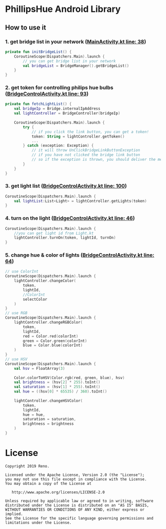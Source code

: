 # PhillipsHue Android Library

## How to use it

### 1. get bridge list in your network ([MainActivity.kt line: 38](https://github.com/renovatio0424/PhilipsHueSampleApp/blob/master/app/src/main/java/com/reno/philipshuesampleapp/MainActivity.kt))
```kotlin
private fun initBridgeList() {
    CoroutineScope(Dispatchers.Main).launch {
        // you can get bridge list in your network
        val bridgeList = BridgeManager().getBridgeList()
    }
}
```

### 2. get token for controlling philips hue bulbs ([BridgeControlActivity.kt line: 93](https://github.com/renovatio0424/PhilipsHueSampleApp/blob/master/app/src/main/java/com/reno/philipshuesampleapp/BridgeControlActivity.kt))
```kotlin
private fun fetchLightList() {
    val bridgeIp = Bridge.internalIpAddress
    val lightController = BridgeController(bridgeIp)
    
    CoroutineScope(Dispatchers.Main).launch {
        try {
            // if you click the link button, you can get a token!
            token: String = lightController.getToken()
            ...
        } catch (exception: Exception) {
            // it will throw UnClickBridgeLinkButtonException
            // if you have not clicked the bridge link button
            // so if the exception is thrown, you should deliver the message like "click the bridge button"
        }
    }
}

```
### 3. get light list ([BridgeControlActivity.kt line: 100](https://github.com/renovatio0424/PhilipsHueSampleApp/blob/master/app/src/main/java/com/reno/philipshuesampleapp/BridgeControlActivity.kt))
```kotlin
CoroutineScope(Dispatchers.Main).launch {
    val lightList:List<Light> = lightController.getLights(token)
}
```
### 4. turn on the light ([BridgeControlActivity.kt line: 46](https://github.com/renovatio0424/PhilipsHueSampleApp/blob/master/app/src/main/java/com/reno/philipshuesampleapp/BridgeControlActivity.kt))
```kotlin
CoroutineScope(Dispatchers.Main).launch {
    //you can get light id from Light.kt
    lightController.turnOn(token, lightId, turnOn)
}
```
### 5. change hue & color of lights ([BridgeControlActivity.kt line: 64](https://github.com/renovatio0424/PhilipsHueSampleApp/blob/master/app/src/main/java/com/reno/philipshuesampleapp/BridgeControlActivity.kt))
```kotlin
// use ColorInt
CoroutineScope(Dispatchers.Main).launch {
    lightController.changeColor(
        token,
        lightId,
        //ColorInt
        selectColor
    )
}
// use RGB
CoroutineScope(Dispatchers.Main).launch {
    lightController.changeRGBColor(
        token,
        lightId,
        red = Color.red(colorInt)
        green = Color.green(colorInt)
        blue = Color.blue(colorInt)
    )
}
// use HSV
CoroutineScope(Dispatchers.Main).launch {
    val hsv = FloatArray(3)
    
    Color.colorToHSV(Color.rgb(red, green, blue), hsv)
    val brightness = (hsv[2] * 255).toInt()
    val saturation = (hsv[1] * 255).toInt()
    val hue = ((hsv[0] * 65535) / 360).toInt()
    
    lightController.changeHSVColor(
        token,
        lightId,
        hue = hue,
        saturation = saturation,
        brightness = brightness
    )
}

```

# License

    Copyright 2019 Reno.

    Licensed under the Apache License, Version 2.0 (the "License");
    you may not use this file except in compliance with the License.
    You may obtain a copy of the License at

       http://www.apache.org/licenses/LICENSE-2.0

    Unless required by applicable law or agreed to in writing, software
    distributed under the License is distributed on an "AS IS" BASIS,
    WITHOUT WARRANTIES OR CONDITIONS OF ANY KIND, either express or implied.
    See the License for the specific language governing permissions and
    limitations under the License.
